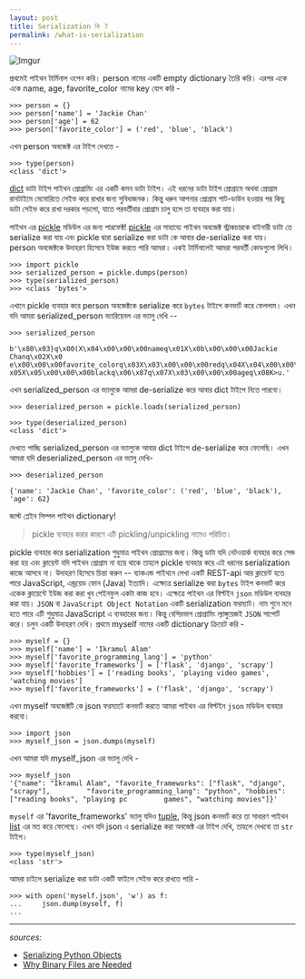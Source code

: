 ```yaml
---
layout: post
title: Serialization কি ? 
permalink: /what-is-serialization
---
```



![Imgur](http://i.imgur.com/6sIPLQw.jpg)


প্রথমেই পাইথন টার্মিনাল ওপেন করি।  person নামের একটি empty dictionary তৈরি করি। এরপর একে একে name, age, favorite_color নামের key যোগ করি - 

	>>> person = {}
	>>> person['name'] = 'Jackie Chan'
	>>> person['age'] = 62
	>>> person['favorite_color'] = ('red', 'blue', 'black')

এখন person অবজেক্ট এর টাইপ দেখতে -

	>>> type(person)
	<class 'dict'>

[dict][python_dictionary] ডাটা টাইপ পাইথন প্রোগ্রামিং এর একটি কমন ডাটা টাইপ। এই ধরনের ডাটা টাইপ প্রোগ্রামে অথবা প্রোগ্রাম রানটাইমে মেমোরিতে সেইভ করে রাখার জন্য সুবিধাজনক। কিন্তু ধরুন আপনার প্রোগ্রাম শাট-ডাউন হওয়ার পর কিছু ডাটা সেইভ করে রাখা দরকার পড়লো, যাতে পরবর্তীবার প্রোগ্রাম চালু হলে তা ব্যবহার করা যায়। 

পাইথন এর [pickle][python_pickle] মডিউল এর জন্য পারফেক্ট! [pickle][python_pickle] এর সাহায্যে পাইথন অবজেক্ট স্ট্রাকচারকে বাইনারী ডাটা তে serialize করা যায় এবং pickle দ্বারা serialize করা ডাটা কে আবার de-serialize করা যায়। person অবজেক্টকে উদাহরণ হিসেবে ইউজ করতে পারি আমরা। একই টার্মিনালেই আমরা পরবর্তী কোডগুলো লিখি। 

	>>> import pickle      
	>>> serialized_person = pickle.dumps(person)
	>>> type(serialized_person)
	>>> <class 'bytes'>

এখানে pickle ব্যবহার করে person অবজেক্টকে serialize করে ```bytes``` টাইপে কনভার্ট করে ফেললাম। 
এখন যদি আমরা serialized_person ভ্যারিয়েবল এর ভ্যালু দেখি -- 

	>>> serialized_person
	
	b'\x80\x03}q\x00(X\x04\x00\x00\x00nameq\x01X\x0b\x00\x00\x00Jackie Chanq\x02X\x0
	e\x00\x00\x00favorite_colorq\x03X\x03\x00\x00\x00redq\x04X\x04\x00\x00\x00blueq\
	x05X\x05\x00\x00\x00blackq\x06\x87q\x07X\x03\x00\x00\x00ageq\x08K>u.'

এখন serialized_person এর ভ্যালুকে আমরা de-serialize করে আবার dict টাইপে নিতে পারবো। 

	>>> deserialized_person = pickle.loads(serialized_person)
	
	>>> type(deserialized_person)
	<class 'dict'>

দেখতে পাচ্ছি serialized_person এর ভ্যালুকে আবার dict টাইপে de-serialize করে ফেলেছি। 
এখন আমরা যদি deserialized_person এর ভ্যালু দেখি-

	>>> deserialized_person
	
	{'name': 'Jackie Chan', 'favorite_color': ('red', 'blue', 'black'), 'age': 62}

জাস্ট প্লেইন সিম্পল পাইথন dictionary!

> pickle ব্যবহার করার কারণে এটি pickling/unpickling নামেও পরিচিত। 

pickle ব্যবহার করে serialization শুধুমাত্র পাইথন প্রোগ্রামের জন্য। কিন্তু ডাটা যদি নেটওয়ার্ক ব্যবহার করে সেন্ড করা হয় এবং ক্লায়েন্ট যদি পাইথন প্রোগ্রাম না হয়ে থাকে তাহলে pickle ব্যবহার করে এই ধরনের serialization কাজে আসবে না। 
উদাহরণ হিসেবে চিন্তা করুন -- ব্যাকএন্ড পাইথনে লেখা একটি REST-api আর ক্লায়েন্ট হতে পারে JavaScript, এন্ড্রয়েড ফোন (Java) ইত্যাদি। এক্ষেত্রে serialize করা ```bytes``` টাইপ কনভার্ট করে একেক ক্লায়েন্টে ইউজ করা করা খুব পেইনফুল একটা কাজ হবে। 
এক্ষেত্রে পাইথন এর বিল্টইন ```json``` মডিউল ব্যবহার করা যায়। ```JSON``` বা ```JavaScript Object Notation``` একটি serialization ফরম্যাট। নাম শুনে মনে হতে পারে এটি শুধুমাত্র JavaScript এ ব্যবহারের জন্য। কিন্তু বেশিরভাগ প্রোগ্রামিং ল্যাঙ্গুয়েজই ```JSON``` সাপোর্ট করে।
চলুন একটি উদাহরণ দেখি। প্রথমে myself নামের একটি dictionary ক্রিয়েট করি - 

	>>> myself = {}
	>>> myself['name'] = 'Ikramul Alam'
	>>> myself['favorite_programming_lang'] = 'python'
	>>> myself['favorite_frameworks'] = ['flask', 'django', 'scrapy']
	>>> myself['hobbies'] = ['reading books', 'playing video games', 'watching movies']
	>>> myself['favorite_frameworks'] = ('flask', 'django', 'scrapy')

এখন myself অবজেক্টটি কে json ফরম্যাটে কনভার্ট করতে আমরা পাইথন এর বিল্টইন ```json``` মডিউল ব্যবহার করবো। 

	>>> import json
	>>> myself_json = json.dumps(myself)
    
এখন আমরা যদি myself_json এর ভ্যালু দেখি - 

	>>> myself_json
	'{"name": "Ikramul Alam", "favorite_frameworks": ["flask", "django", "scrapy"], 		"favorite_programming_lang": "python", "hobbies": ["reading books", "playing pc 		games", "watching movies"]}'
    
```myself``` এর 'favorite_frameworks' ভ্যালু যদিও [tuple][python_tuple], কিন্তু json কনভার্ট করে তা সাধারণ পাইথন [list][python_list] এর মত করে ফেলেছে। 
এখন যদি json এ serialize করা অবজেক্ট এর টাইপ দেখি, তাহলে দেখবো তা ```str``` টাইপ। 

	>>> type(myself_json)
	<class 'str'>
    
আমরা চাইলে serialize করা ডাটা একটি ফাইলে সেইভ করে রাখতে পারি - 

	>>> with open('myself.json', 'w') as f:
	...     json.dump(myself, f)
	... 
    
***
<em>sources:</em>

* [Serializing Python Objects](http://www.diveinto.org/python3/serializing.html)
* [Why Binary Files are Needed](https://chortle.ccsu.edu/java5/Notes/chap86/ch86_6.html)

    
    
[python_dictionary]: https://docs.python.org/3/library/stdtypes.html#mapping-types-dict
[python_pickle]: https://docs.python.org/3/library/pickle.html
[python_tuple]: https://docs.python.org/3/library/stdtypes.html#tuples
[python_list]: https://docs.python.org/3/library/stdtypes.html#lists

 
